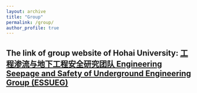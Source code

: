 ```yaml
---
layout: archive
title: "Group"
permalink: /group/
author_profile: true
---
```


The link of group website of Hohai University: [工程渗流与地下工程安全研究团队 Engineering Seepage and Safety of Underground Engineering Group (ESSUEG)](https://m.x-mol.com/groups/wang_yuan?lang=zh)
-----
